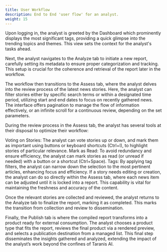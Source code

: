 ```yaml
---
title: User Workflow
description: End to End 'user flow' for an analyst.
weight: 15
---
```


Upon logging in, the analyst is greeted by the Dashboard which prominently displays the most significant tags, providing a quick glimpse into the trending topics and themes. This view sets the context for the analyst's tasks ahead.

Next, the analyst navigates to the Analyze tab to initiate a new report, carefully setting its metadata to ensure proper categorization and tracking. This setup is crucial for the coherence and retrieval of the report later in the workflow.

The workflow then transitions to the Assess tab, where the analyst delves into the review process of the latest news stories. Here, the analyst can filter stories either by specific search terms or within a designated time period, utilizing start and end dates to focus on recently gathered news. The interface offers pagination to manage the flow of information effectively, or an infinite scroll for a continuous review, depending on the set parameters.

During the review process in the Assess tab, the analyst has several tools at their disposal to optimize their workflow:

Voting on Stories: The analyst can vote stories up or down, and mark them as important using buttons or keyboard shortcuts (Ctrl+I), to highlight stories of particular relevance.
Mark as Read: To avoid redundancy and ensure efficiency, the analyst can mark stories as read (or unread if needed) with a button or a shortcut (Ctrl+Space).
Tags: By applying tag filters, the analyst can narrow down the selection to the most pertinent articles, enhancing focus and efficiency.
If a story needs editing or creation, the analyst can do so directly within the Assess tab, where each news item can be adjusted until it is locked into a report. This capability is vital for maintaining the freshness and accuracy of the content.

Once the relevant stories are collected and reviewed, the analyst returns to the Analyze tab to finalize the report, marking it as completed. This marks the transition from collection and review to dissemination.

Finally, the Publish tab is where the compiled report transforms into a product ready for external consumption. The analyst chooses a product type that fits the report, reviews the final product via a rendered preview, and selects a publication destination from a managed list. This final step disseminates the insights gathered and analyzed, extending the impact of the analyst’s work beyond the confines of Taranis AI.